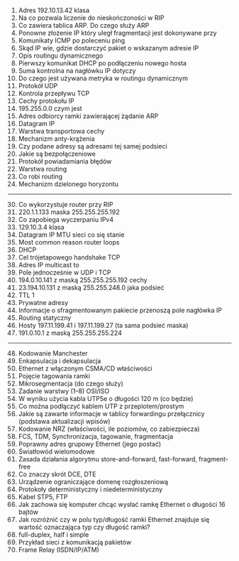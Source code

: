 1.  Adres 192.10.13.42 klasa 
2.  Na co pozwala liczenie do nieskończoności w RIP 
3.  Co zawiera tablica ARP. Do czego służy ARP 
4.  Ponowne złożenie IP który uległ fragmentacji  jest dokonywane przy 
6.  Komunikaty ICMP po poleceniu ping 
7.  Skąd IP wie, gdzie dostarczyć pakiet o wskazanym adresie IP 
8.  Opis routingu dynamicznego 
9.  Pierwszy komunikat DHCP po podłączeniu nowego hosta 
10. Suma kontrolna na nagłówku IP dotyczy 
11. Do czego jest używana metryka w routingu dynamicznym 
12. Protokół UDP 
13. Kontrola przepływu TCP 
14. Cechy protokołu IP 
15. 195.255.0.0 czym jest 
16. Adres odbiorcy ramki zawierającej żądanie ARP 
17. Datagram IP 
18. Warstwa transportowa cechy 
19. Mechanizm anty-krążenia 
20. Czy podane adresy są adresami tej samej podsieci 
21. Jakie są bezpołączeniowe 
22. Protokół powiadamiania błędów 
23. Warstwa routing 
24. Co robi routing 
25. Mechanizm dzielonego horyzontu 

--- 

30. Co wykorzystuje router przy RIP 
31. 220.1.1.133 maska 255.255.255.192 
32. Co zapobiega wyczerpaniu IPv4 
33. 129.10.3.4 klasa 
34. Datagram IP MTU sieci co się stanie 
35. Most common reason router loops 
36. DHCP 
37. Cel trójetapowego handshake TCP 
38. Adres IP multicast to 
39. Pole jednocześnie w UDP i TCP 
40. 194.0.10.141 z maską 255.255.255.192 cechy 
41. 23.194.10.131 z maską 255.255.248.0 jaka podsieć 
42. TTL 1 
43. Prywatne adresy 
44. Informacje o sfragmentowanym pakiecie przenoszą pole nagłówka IP 
45. Routing statyczny 
46. Hosty 197.11.199.41 i 197.11.199.27 (ta sama podsieć maska) 
47. 191.0.10.1 z maską 255.255.255.224 
 
---

48.  Kodowanie Manchester 
49.  Enkapsulacja i dekapsulacja 
50.  Ethernet z włączonym CSMA/CD właściwości 
51.  Pojęcie tagowania ramki 
52.  Mikrosegmentacja (do czego służy) 
53.  Zadanie warstwy (1–8) OSI/ISO 
54.  W wyniku użycia kabla UTP5e o długości 120 m (co będzie) 
55.  Co można podłączyć kablem UTP z przeplotem/prostym 
56.  Jakie są zawarte informacje w tablicy forwardingu przełącznicy (podstawa aktualizacji wpisów) 
57.  Kodowanie NRZ (właściwości, ile poziomów, co zabiezpiecza)
58.  FCS, TDM, Synchronizacja, tagowanie, fragmentacja 
59.  Poprawny adres grupowy Ethernet (jego postać) 
60.  Światłowód wielomodowe 
61.  Zasada działania algorytmu store-and-forward, fast-forward, fragment-free 
62.  Co znaczy skrót DCE, DTE 
63.  Urządzenie ograniczające domenę rozgłoszeniową 
64.  Protokoły deterministyczny i niedeterministyczny 
65.  Kabel STP5, FTP 
66.  Jak zachowa się komputer chcąc wysłać ramkę Ethernet o długości 16 bajtów 
67.  Jak rozróżnić czy w polu typ/długość ramki Ethernet znajduje się wartość oznaczająca typ czy długość ramki? 
68.  full-duplex, half i simple 
69.  Przykład sieci z komunikacją pakietów 
70.  Frame Relay (ISDN/IP/ATM) 
 
 